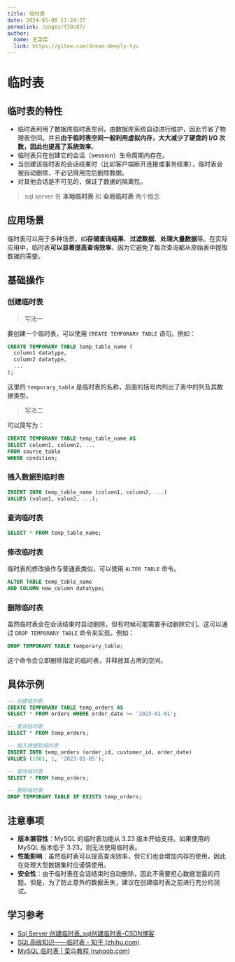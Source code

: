 ```yaml
---
title: 临时表
date: 2024-05-08 11:24:27
permalink: /pages/f28c87/
author: 
  name: 王菜菜
  link: https://gitee.com/dream-deeply-tyu
---
```

# 临时表

## 临时表的特性

- 临时表利用了数据库临时表空间，由数据库系统自动进行维护，因此节省了物理表空间。并且**由于临时表空间一般利用虚拟内存，大大减少了硬盘的 I/O 次数，因此也提高了系统效率**。
- 临时表只在创建它的会话（session）生命周期内存在。
- 当创建该临时表的会话结束时（比如客户端断开连接或事务结束），临时表会被自动删除，不必记得用完后删除数据。
- 对其他会话是不可见的，保证了数据的隔离性。

> sql server 有 **本地临时表** 和 **全局临时表** 两个概念 



## 应用场景

临时表可以用于多种场景，如**存储查询结果**、**过滤数据**、**处理大量数据**等。在实际应用中，临时表**可以显著提高查询效率**，因为它避免了每次查询都从原始表中提取数据的需要。



## 基础操作

### 创建临时表

> 写法一

要创建一个临时表，可以使用 `CREATE TEMPORARY TABLE` 语句。例如：

```sql
CREATE TEMPORARY TABLE temp_table_name (
  column1 datatype,
  column2 datatype,
  ...
);
```

这里的 `temporary_table` 是临时表的名称，后面的括号内列出了表中的列及其数据类型。

> 写法二

可以简写为：

```sql
CREATE TEMPORARY TABLE temp_table_name AS
SELECT column1, column2, ...
FROM source_table
WHERE condition;
```



### 插入数据到临时表

```sql
INSERT INTO temp_table_name (column1, column2, ...)
VALUES (value1, value2, ...);
```



### 查询临时表

```sql
SELECT * FROM temp_table_name;
```



### 修改临时表

临时表的修改操作与普通表类似，可以使用 `ALTER TABLE` 命令。

```sql
ALTER TABLE temp_table_name
ADD COLUMN new_column datatype;
```



### 删除临时表

虽然临时表会在会话结束时自动删除，但有时候可能需要手动删除它们。这可以通过 `DROP TEMPORARY TABLE` 命令来实现。例如：

```sql
DROP TEMPORARY TABLE temporary_table;
```

这个命令会立即删除指定的临时表，并释放其占用的空间。



## 具体示例

```sql
-- 创建临时表
CREATE TEMPORARY TABLE temp_orders AS
SELECT * FROM orders WHERE order_date >= '2023-01-01';

-- 查询临时表
SELECT * FROM temp_orders;

-- 插入数据到临时表
INSERT INTO temp_orders (order_id, customer_id, order_date)
VALUES (1001, 1, '2023-01-05');

-- 查询临时表
SELECT * FROM temp_orders;

-- 删除临时表
DROP TEMPORARY TABLE IF EXISTS temp_orders;
```



## 注意事项

- **版本兼容性**：MySQL 的临时表功能从 3.23 版本开始支持。如果使用的 MySQL 版本低于 3.23，则无法使用临时表。
- **性能影响**：虽然临时表可以提高查询效率，但它们也会增加内存的使用，因此在处理大型数据集时应谨慎使用。
- **安全性**：由于临时表在会话结束时自动删除，因此不需要担心数据泄露的问题。但是，为了防止意外的数据丢失，建议在创建临时表之前进行充分的测试。



## 学习参考

- [Sql Server 创建临时表_sql创建临时表-CSDN博客](https://blog.csdn.net/stupid_leilei/article/details/123686977)
- [SQL高级知识——临时表 - 知乎 (zhihu.com)](https://zhuanlan.zhihu.com/p/64520100)
- [MySQL 临时表 | 菜鸟教程 (runoob.com)](https://www.runoob.com/mysql/mysql-temporary-tables.html)